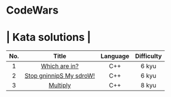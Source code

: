 # CodeWars
# | Kata solutions |
|No.|Title|Language|Difficulty|
|:-:|:---:|:------:|:--------:|
|1|<a href="https://github.com/coderloff/CodeWars/blob/main/Kata/which-are-in.cpp">Which are in?</a>|C++|6 kyu|
|2|<a href="https://github.com/coderloff/CodeWars/blob/main/Kata/stop-gninnips-my-sdrow!.cpp">Stop gninnipS My sdroW!</a>|C++|6 kyu|
|3|<a href="https://github.com/coderloff/CodeWars/blob/main/Kata/multiply.cpp">Multiply</a>|C++|8 kyu|
